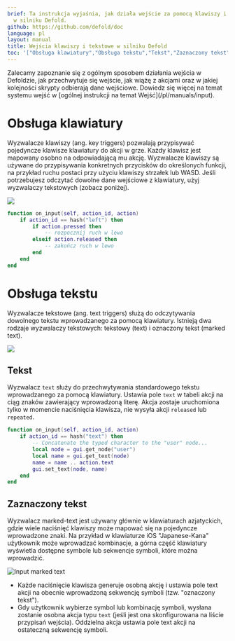 ```yaml
---
brief: Ta instrukcja wyjaśnia, jak działa wejście za pomocą klawiszy i wejścia tekstowe
  w silniku Defold.
github: https://github.com/defold/doc
language: pl
layout: manual
title: Wejścia klawiszy i tekstowe w silniku Defold
toc: '["Obsługa klawiatury","Obsługa tekstu","Tekst","Zaznaczony tekst"]'
---
```


<div class='sidenote' markdown='1'>
Zalecamy zapoznanie się z ogólnym sposobem działania wejścia w Defoldzie, jak przechwytuje się wejście, jak wiążę z akcjami oraz w jakiej kolejności skrypty odbierają dane wejściowe. Dowiedz się więcej na temat systemu wejść w [ogólnej instrukcji na temat Wejść](/pl/manuals/input).
</div>

# Obsługa klawiatury

Wyzwalacze klawiszy (ang. key triggers) pozwalają przypisywać pojedyncze klawisze klawiatury do akcji w grze. Każdy klawisz jest mapowany osobno na odpowiadającą mu akcję. Wyzwalacze klawiszy są używane do przypisywania konkretnych przycisków do określonych funkcji, na przykład ruchu postaci przy użyciu klawiszy strzałek lub WASD. Jeśli potrzebujesz odczytać dowolne dane wejściowe z klawiatury, użyj wyzwalaczy tekstowych (zobacz poniżej).

![](/manuals/images/input/key_bindings.png)

```lua
function on_input(self, action_id, action)
    if action_id == hash("left") then
        if action.pressed then
            -- rozpocznij ruch w lewo
        elseif action.released then
            -- zakończ ruch w lewo
        end
    end
end
```

# Obsługa tekstu

Wyzwalacze tekstowe (ang. text triggers) służą do odczytywania dowolnego tekstu wprowadzanego za pomocą klawiatury. Istnieją dwa rodzaje wyzwalaczy tekstowych: tekstowy (text) i oznaczony tekst (marked text).

![](/manuals/images/input/text_bindings.png)

## Tekst

Wyzwalacz `text` służy do przechwytywania standardowego tekstu wprowadzanego za pomocą klawiatury. Ustawia pole `text` w tabeli akcji na ciąg znaków zawierający wprowadzoną literę. Akcja zostaje uruchomiona tylko w momencie naciśnięcia klawisza, nie wysyła akcji `released` lub `repeated`.

```lua
function on_input(self, action_id, action)
    if action_id == hash("text") then
        -- Concatenate the typed character to the "user" node...
        local node = gui.get_node("user")
        local name = gui.get_text(node)
        name = name .. action.text
        gui.set_text(node, name)
    end
end
```

## Zaznaczony tekst

Wyzwalacz marked-text jest używany głównie w klawiaturach azjatyckich, gdzie wiele naciśnięć klawiszy może mapować się na pojedyncze wprowadzone znaki. Na przykład w klawiaturze iOS "Japanese-Kana" użytkownik może wprowadzać kombinacje, a górna część klawiatury wyświetla dostępne symbole lub sekwencje symboli, które można wprowadzić.

![Input marked text](/manuals/images/input/marked_text.png)

- Każde naciśnięcie klawisza generuje osobną akcję i ustawia pole text akcji na obecnie wprowadzoną sekwencję symboli (tzw. "oznaczony tekst").
- Gdy użytkownik wybierze symbol lub kombinację symboli, wysłana zostanie osobna akcja typu `text` (jeśli jest ona skonfigurowana na liście przypisań wejścia). Oddzielna akcja ustawia pole text akcji na ostateczną sekwencję symboli.